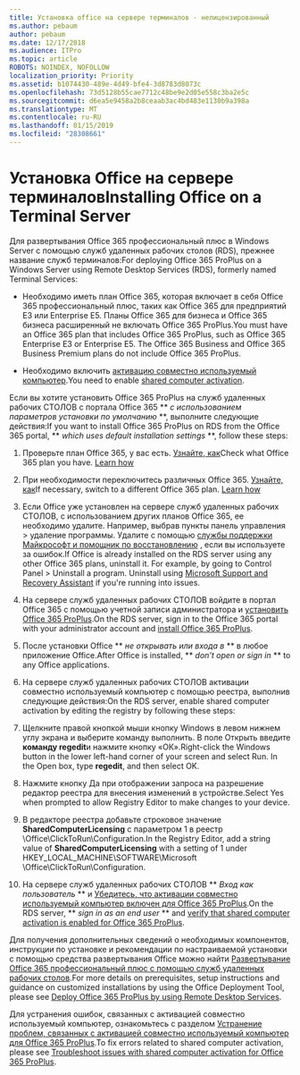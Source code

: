 ```yaml
---
title: Установка office на сервере терминалов - нелицензированный
ms.author: pebaum
author: pebaum
ms.date: 12/17/2018
ms.audience: ITPro
ms.topic: article
ROBOTS: NOINDEX, NOFOLLOW
localization_priority: Priority
ms.assetid: b1074430-489e-4d49-bfe4-3d8783d8073c
ms.openlocfilehash: 73d5128b55cae7712c48be9e2d05e558c3ba2e5c
ms.sourcegitcommit: d6ea5e9458a2b8ceaab3ac4bd483e1130b9a398a
ms.translationtype: MT
ms.contentlocale: ru-RU
ms.lasthandoff: 01/15/2019
ms.locfileid: "28308661"
---
```

# <a name="installing-office-on-a-terminal-server"></a><span data-ttu-id="6534d-102">Установка Office на сервере терминалов</span><span class="sxs-lookup"><span data-stu-id="6534d-102">Installing Office on a Terminal Server</span></span>

<span data-ttu-id="6534d-103">Для развертывания Office 365 профессиональный плюс в Windows Server с помощью служб удаленных рабочих столов (RDS), прежнее название служб терминалов:</span><span class="sxs-lookup"><span data-stu-id="6534d-103">For deploying Office 365 ProPlus on a Windows Server using Remote Desktop Services (RDS), formerly named Terminal Services:</span></span>
  
- <span data-ttu-id="6534d-p101">Необходимо иметь план Office 365, которая включает в себя Office 365 профессиональный плюс, таких как Office 365 для предприятий E3 или Enterprise E5. Планы Office 365 для бизнеса и Office 365 бизнеса расширенный не включать Office 365 ProPlus.</span><span class="sxs-lookup"><span data-stu-id="6534d-p101">You must have an Office 365 plan that includes Office 365 ProPlus, such as Office 365 Enterprise E3 or Enterprise E5. The Office 365 Business and Office 365 Business Premium plans do not include Office 365 ProPlus.</span></span>
    
- <span data-ttu-id="6534d-106">Необходимо включить [активацию совместно используемый компьютер](https://docs.microsoft.com/DeployOffice/overview-of-shared-computer-activation-for-office-365-proplus).</span><span class="sxs-lookup"><span data-stu-id="6534d-106">You need to enable [shared computer activation](https://docs.microsoft.com/DeployOffice/overview-of-shared-computer-activation-for-office-365-proplus).</span></span>
    
<span data-ttu-id="6534d-107">Если вы хотите установить Office 365 ProPlus на служб удаленных рабочих СТОЛОВ с портала Office 365 \*\* *с использованием параметров установки по умолчанию* \*\*, выполните следующие действия:</span><span class="sxs-lookup"><span data-stu-id="6534d-107">If you want to install Office 365 ProPlus on RDS from the Office 365 portal, \*\* *which uses default installation settings* \*\*, follow these steps:</span></span> 
  
1. <span data-ttu-id="6534d-p102">Проверьте план Office 365, у вас есть. [Узнайте, как](https://docs.microsoft.com/office365/admin/admin-overview/what-subscription-do-i-have)</span><span class="sxs-lookup"><span data-stu-id="6534d-p102">Check what Office 365 plan you have. [Learn how](https://docs.microsoft.com/office365/admin/admin-overview/what-subscription-do-i-have)</span></span>
    
2. <span data-ttu-id="6534d-p103">При необходимости переключитесь различных Office 365. [Узнайте, как](https://docs.microsoft.com/office365/admin/subscriptions-and-billing/switch-to-a-different-plan)</span><span class="sxs-lookup"><span data-stu-id="6534d-p103">If necessary, switch to a different Office 365 plan. [Learn how](https://docs.microsoft.com/office365/admin/subscriptions-and-billing/switch-to-a-different-plan)</span></span>
    
3. <span data-ttu-id="6534d-p104">Если Office уже установлен на сервере служб удаленных рабочих СТОЛОВ, с использованием других планов Office 365, ее необходимо удалите. Например, выбрав пункты панель управления \> удаление программы. Удалите с помощью [службы поддержки Майкрософт и помощник по восстановлению](https://aka.ms/SARA-OfficeUninstall-Alchemy) , если вы используете за ошибок.</span><span class="sxs-lookup"><span data-stu-id="6534d-p104">If Office is already installed on the RDS server using any other Office 365 plans, uninstall it. For example, by going to Control Panel \> Uninstall a program. Uninstall using [Microsoft Support and Recovery Assistant](https://aka.ms/SARA-OfficeUninstall-Alchemy) if you're running into issues.</span></span> 
    
4. <span data-ttu-id="6534d-115">На сервере служб удаленных рабочих СТОЛОВ войдите в портал Office 365 с помощью учетной записи администратора и [установить Office 365 ProPlus](https://portal.office.com/OLS/MySoftware.aspx).</span><span class="sxs-lookup"><span data-stu-id="6534d-115">On the RDS server, sign in to the Office 365 portal with your administrator account and [install Office 365 ProPlus](https://portal.office.com/OLS/MySoftware.aspx).</span></span>
    
5. <span data-ttu-id="6534d-116">После установки Office \*\* *не открывать или входа в* \*\* в любое приложение Office.</span><span class="sxs-lookup"><span data-stu-id="6534d-116">After Office is installed, \*\* *don't open or sign in* \*\* to any Office applications.</span></span> 
    
6. <span data-ttu-id="6534d-117">На сервере служб удаленных рабочих СТОЛОВ активации совместно используемый компьютер с помощью реестра, выполнив следующие действия:</span><span class="sxs-lookup"><span data-stu-id="6534d-117">On the RDS server, enable shared computer activation by editing the registry by following these steps:</span></span>
    
1. <span data-ttu-id="6534d-p105">Щелкните правой кнопкой мыши кнопку Windows в левом нижнем углу экрана и выберите команду выполнить. В поле Открыть введите **команду regedit**и нажмите кнопку «ОК».</span><span class="sxs-lookup"><span data-stu-id="6534d-p105">Right-click the Windows button in the lower left-hand corner of your screen and select Run. In the Open box, type **regedit**, and then select OK.</span></span> 
    
2. <span data-ttu-id="6534d-120">Нажмите кнопку Да при отображении запроса на разрешение редактор реестра для внесения изменений в устройстве.</span><span class="sxs-lookup"><span data-stu-id="6534d-120">Select Yes when prompted to allow Registry Editor to make changes to your device.</span></span>
    
3. <span data-ttu-id="6534d-121">В редакторе реестра добавьте строковое значение **SharedComputerLicensing** с параметром 1 в реестр \Office\ClickToRun\Configuration.</span><span class="sxs-lookup"><span data-stu-id="6534d-121">In the Registry Editor, add a string value of **SharedComputerLicensing** with a setting of 1 under HKEY_LOCAL_MACHINE\SOFTWARE\Microsoft \Office\ClickToRun\Configuration.</span></span> 
    
7. <span data-ttu-id="6534d-122">На сервере служб удаленных рабочих СТОЛОВ \*\* *Вход как пользователь* \*\* и [Убедитесь, что активации совместно используемый компьютер включен для Office 365 ProPlus](https://docs.microsoft.com/DeployOffice/troubleshoot-issues-with-shared-computer-activation-for-office-365-proplus#verify-that-activation-for-office-365-proplus-succeeded).</span><span class="sxs-lookup"><span data-stu-id="6534d-122">On the RDS server, \*\* *sign in as an end user* \*\* and [verify that shared computer activation is enabled for Office 365 ProPlus](https://docs.microsoft.com/DeployOffice/troubleshoot-issues-with-shared-computer-activation-for-office-365-proplus#verify-that-activation-for-office-365-proplus-succeeded).</span></span>
    
<span data-ttu-id="6534d-123">Для получения дополнительных сведений о необходимых компонентов, инструкции по установке и рекомендации по настраиваемой установки с помощью средства развертывания Office можно найти [Развертывание Office 365 профессиональный плюс с помощью служб удаленных рабочих столов](https://docs.microsoft.com/DeployOffice/deploy-office-365-proplus-by-using-remote-desktop-services).</span><span class="sxs-lookup"><span data-stu-id="6534d-123">For more details on prerequisites, setup instructions and guidance on customized installations by using the Office Deployment Tool, please see [Deploy Office 365 ProPlus by using Remote Desktop Services](https://docs.microsoft.com/DeployOffice/deploy-office-365-proplus-by-using-remote-desktop-services).</span></span>
  
<span data-ttu-id="6534d-124">Для устранения ошибок, связанных с активацией совместно используемый компьютер, ознакомьтесь с разделом [Устранение проблем, связанных с активацией совместно используемый компьютер для Office 365 ProPlus](https://docs.microsoft.com/DeployOffice/troubleshoot-issues-with-shared-computer-activation-for-office-365-proplus).</span><span class="sxs-lookup"><span data-stu-id="6534d-124">To fix errors related to shared computer activation, please see [Troubleshoot issues with shared computer activation for Office 365 ProPlus](https://docs.microsoft.com/DeployOffice/troubleshoot-issues-with-shared-computer-activation-for-office-365-proplus).</span></span>
  

